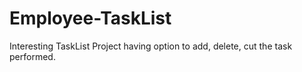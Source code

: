 # Employee-TaskList
Interesting TaskList Project having option to add, delete, cut the task performed.
